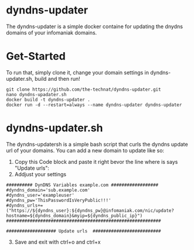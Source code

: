# dyndns-updater
The dyndns-updater is a simple docker containe for updating the dnydns domains of your infomaniak domains.

# Get-Started
To run that, simply clone it, change your domain settings in dyndns-updater.sh, build and then run!

```
git clone https://github.com/the-technat/dyndns-updater.git
nano dyndns-upadater.sh
docker build -t dyndns-updater .
docker run -d --restart=always --name dyndns-updater dyndns-updater
```

# dyndns-updater.sh
The dyndns-updatersh is a simple bash script that curls the dyndns update url of your domains. You can add a new domain to update like so:

1. Copy this Code block and paste it right bevor the line where is says "Update urls":
2. Addjust your settings
```
########## DynDNS Variables example.com ##################
#dyndns_domain='sub.example.com'
#dyndns_user='exampleuser'
#dyndns_pw='ThisPasswordIsVeryPublic!!!'
#dyndns_urls+=("https://${dyndns_user}:${dyndns_pw}@infomaniak.com/nic/update?hostname=${dyndns_domain}&myip=${dyndns_public_ip}")
###########################################################

################### Update urls  ##########################
```
3. Save and exit with ctrl+o and ctrl+x
